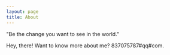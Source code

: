 ```yaml
---
layout: page
title: About
---
```


<p class="message">
  "Be the change you want to see in the world."
</p>

Hey, there! Want to know more about me? 837075787#qq#com.
